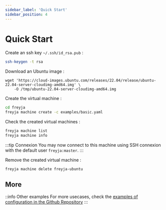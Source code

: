 ```yaml
---
sidebar_label: 'Quick Start'
sidebar_position: 4
---
```


# Quick Start

Create an ssh key `~/.ssh/id_rsa.pub` :

```sh
ssh-keygen -t rsa
```

Download an Ubuntu image :

```shell
wget 'https://cloud-images.ubuntu.com/releases/22.04/release/ubuntu-22.04-server-cloudimg-amd64.img' \
    -O /tmp/ubuntu-22.04-server-cloudimg-amd64.img
```

Create the virtual machine :

```sh
cd freyja
freyja machine create -c examples/basic.yaml
```

Check the created virtual machines :

```sh
freyja machine list
freyja machine info
```

:::tip Connexion
You may now connect to this machine using SSH connexion with the default user `freyja:master`.
:::

Remove the created virtual machine :

```sh
freyja machine delete freyja-ubuntu
```

## More

::info Other examples
For more usecases, check the [examples of configuration in the Github Repository](https://github.com/ThalesGroup/freyja/tree/main/examples)
:::
